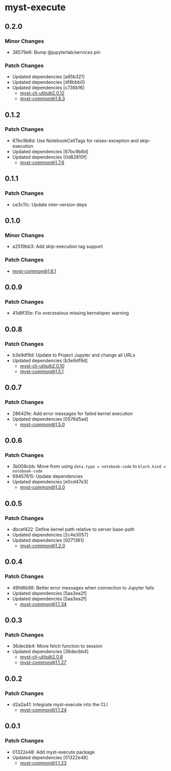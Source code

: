 # myst-execute

## 0.2.0

### Minor Changes

- 38579e6: Bump @jupyterlab/services pin

### Patch Changes

- Updated dependencies [a85b321]
- Updated dependencies [df8bbb0]
- Updated dependencies [c736b16]
  - myst-cli-utils@2.0.12
  - myst-common@1.8.3

## 0.1.2

### Patch Changes

- 67bc9b8d: Use NotebookCellTags for raises-exception and skip-execution
- Updated dependencies [67bc9b8d]
- Updated dependencies [0d82810f]
  - myst-common@1.7.6

## 0.1.1

### Patch Changes

- ce3c11c: Update inter-version deps

## 0.1.0

### Minor Changes

- a2519bb3: Add skip-execution tag support

### Patch Changes

- myst-common@1.6.1

## 0.0.9

### Patch Changes

- 41d8f35e: Fix overzealous missing kernelspec warning

## 0.0.8

### Patch Changes

- b3e9df9d: Update to Project Jupyter and change all URLs
- Updated dependencies [b3e9df9d]
  - myst-cli-utils@2.0.10
  - myst-common@1.5.1

## 0.0.7

### Patch Changes

- 28642fe: Add error messages for failed kernel execution
- Updated dependencies [0576d5ad]
  - myst-common@1.5.0

## 0.0.6

### Patch Changes

- 3b008cbb: Move from using `data.type = notebook-code` to `block.kind = notebook-code`
- 69457615: Update dependencies
- Updated dependencies [e0cd47e3]
  - myst-common@1.3.0

## 0.0.5

### Patch Changes

- dbcef422: Define kernel path relative to server base-path
- Updated dependencies [2c4e3057]
- Updated dependencies [9271361]
  - myst-common@1.2.0

## 0.0.4

### Patch Changes

- 49fd6b98: Better error messages when connection to Jupyter fails
- Updated dependencies [5aa3ea2f]
- Updated dependencies [5aa3ea2f]
  - myst-common@1.1.34

## 0.0.3

### Patch Changes

- 36decbb4: Move fetch function to session
- Updated dependencies [36decbb4]
  - myst-cli-utils@2.0.8
  - myst-common@1.1.27

## 0.0.2

### Patch Changes

- d2a2a41: Integrate myst-execute into the CLI
  - myst-common@1.1.24

## 0.0.1

### Patch Changes

- 01322e48: Add myst-execute package
- Updated dependencies [01322e48]
  - myst-common@1.1.23

